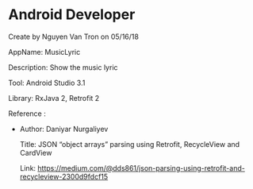 # Android Developer
Create by Nguyen Van Tron on 05/16/18

AppName: MusicLyric

Description: Show the music lyric

Tool: Android Studio 3.1

Library: RxJava 2, Retrofit 2

Reference : 
* Author: Daniyar Nurgaliyev

  Title: JSON “object arrays” parsing using Retrofit, RecycleView and CardView
  
  Link: https://medium.com/@dds861/json-parsing-using-retrofit-and-recycleview-2300d9fdcf15

